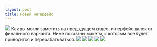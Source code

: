 ```yaml
---
layout: post
title: Новый интерфейс
---
```


<img src="/images/news/2016-10-23/olyfpC2WpGo.jpg">
Как вы могли заметить на предыдущем видео, интерфейс далек от финального варианта. Ниже показаны макеты, к которым все будет приводится и перерабатываться.

<img src="/images/news/2016-10-23/2R4bzs-4e7M.jpg">
<img src="/images/news/2016-10-23/2ZoVsZ2K9z8.jpg">
<img src="/images/news/2016-10-23/a9VEcHzgNkg.jpg">
<img src="/images/news/2016-10-23/MoomzWrA_QU.jpg">
<img src="/images/news/2016-10-23/ya4Oeqkixio.jpg">
